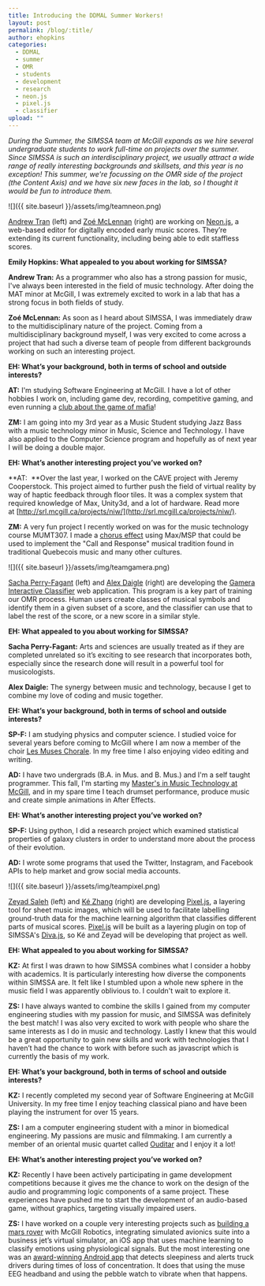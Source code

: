 ```yaml
---
title: Introducing the DDMAL Summer Workers!
layout: post
permalink: /blog/:title/
author: ehopkins
categories:
  - DDMAL
  - summer
  - OMR
  - students
  - development
  - research
  - neon.js
  - pixel.js
  - classifier
upload: ""
---
```


_During the Summer, the SIMSSA team at McGill expands as we hire several undergraduate students to work full-time on projects over the summer. Since SIMSSA is such an interdisciplinary project, we usually attract a wide range of really interesting backgrounds and skillsets, and this year is no exception! This summer, we're focussing on the OMR side of the project (the Content Axis) and we have six new faces in the lab, so I thought it would be fun to introduce them._

![]({{ site.baseurl }}/assets/img/teamneon.png)

[Andrew Tran](https://github.com/ATranimal) (left) and [Zoé McLennan](https://github.com/zoemcl) (right) are working on [Neon.js](https://github.com/DDMAL/Neon.js), a web-based editor for digitally encoded early music scores. They’re extending its current functionality, including being able to edit staffless scores.

**Emily Hopkins: What appealed to you about working for SIMSSA?**

**Andrew Tran:** As a programmer who also has a strong passion for music, I've always been interested in the field of music technology. After doing the MAT minor at McGill, I was extremely excited to work in a lab that has a strong focus in both fields of study.

**Zoé McLennan:** As soon as I heard about SIMSSA, I was immediately draw to the multidisciplinary nature of the project. Coming from a multidisciplinary background myself, I was very excited to come across a project that had such a diverse team of people from different backgrounds working on such an interesting project.

**EH: What’s your background, both in terms of school and outside interests?**

**AT:** I'm studying Software Engineering at McGill. I have a lot of other hobbies I work on, including game dev, recording, competitive gaming, and even running a [club about the game of mafia](https://www.facebook.com/groups/mcgillmafia/)!

**ZM:** I am going into my 3rd year as a Music Student studying Jazz Bass with a music technology minor in Music, Science and Technology. I have also applied to the Computer Science program and hopefully as of next year I will be doing a double major. 

**EH: What’s another interesting project you’ve worked on?**

**AT:  **Over the last year, I worked on the CAVE project with Jeremy Cooperstock. This project aimed to further push the field of virtual reality by way of haptic feedback through floor tiles. It was a complex system that required knowledge of Max, Unity3d, and a lot of hardware. Read more at [http://srl.mcgill.ca/projects/niw/](http://srl.mcgill.ca/projects/niw/).

**ZM:** A very fun project I recently worked on was for the music technology course MUMT307. I made a [chorus effect](https://sites.google.com/view/mumt307zm/home) using Max/MSP that could be used to implement the "Call and Response" musical tradition found in traditional Quebecois music and many other cultures.

![]({{ site.baseurl }}/assets/img/teamgamera.png)

[Sacha Perry-Fagant](https://github.com/pf-physics) (left) and [Alex Daigle](https://github.com/deepio) (right) are developing the [Gamera Interactive Classifier](https://github.com/DDMAL/Interactive-Classifier) web application. This program is a key part of training our OMR process. Human users create classes of musical symbols and identify them in a given subset of a score, and the classifier can use that to label the rest of the score, or a new score in a similar style.

**EH: What appealed to you about working for SIMSSA?**

**Sacha Perry-Fagant:** Arts and sciences are usually treated as if they are completed unrelated so it’s exciting to see research that incorporates both, especially since the research done will result in a powerful tool for musicologists.

**Alex Daigle:** The synergy between music and technology, because I get to combine my love of coding and music together. 

**EH: What’s your background, both in terms of school and outside interests?**

**SP-F:** I am studying physics and computer science. I studied voice for several years before coming to McGill where I am now a member of the choir [Les Muses Chorale](http://lesmuseschorale.wixsite.com/lesmuseschorale). In my free time I also enjoying video editing and writing.

**AD:** I have two undergrads (B.A. in Mus. and B. Mus.) and I'm a self taught programmer. This fall, I'm starting my [Master's in Music Technology at McGill](http://www.mcgill.ca/music/programs/ma-music-technology), and in my spare time I teach drumset performance, produce music and create simple animations in After Effects.

**EH: What’s another interesting project you’ve worked on?**

**SP-F:** Using python, I did a research project which examined statistical properties of galaxy clusters in order to understand more about the process of their evolution.

**AD:** I wrote some programs that used the Twitter, Instagram, and Facebook APIs to help market and grow social media accounts.

![]({{ site.baseurl }}/assets/img/teampixel.png)

[Zeyad Saleh](http://zeyadsaleh.me) (left) and [Ké Zhang](https://github.com/PotassiumK) (right) are developing [Pixel.js](https://github.com/DDMAL/Pixel.js), a layering tool for sheet music images, which will be used to facilitate labelling ground-truth data for the machine learning algorithm that classifies different parts of musical scores. [Pixel.js](https://github.com/DDMAL/Pixel.js) will be built as a layering plugin on top of SIMSSA's [Diva.js](https://github.com/DDMAL/diva.js), so Ké and Zeyad will be developing that project as well.

**EH: What appealed to you about working for SIMSSA?**

**KZ:** At first I was drawn to how SIMSSA combines what I consider a hobby with academics. It is particularly interesting how diverse the components within SIMSSA are. It felt like I stumbled upon a whole new sphere in the music field I was apparently oblivious to. I couldn't wait to explore it.

**ZS:** I have always wanted to combine the skills I gained from my computer engineering studies with my passion for music, and SIMSSA was definitely the best match! I was also very excited to work with people who share the same interests as I do in music and technology. Lastly I knew that this would be a great opportunity to gain new skills and work with technologies that I haven’t had the chance to work with before such as javascript which is currently the basis of my work.

**EH: What’s your background, both in terms of school and outside interests?**

**KZ:** I recently completed my second year of Software Engineering at McGill University. In my free time I enjoy teaching classical piano and have been playing the instrument for over 15 years.  

**ZS:** I am a computer engineering student with a minor in biomedical engineering. My passions are music and filmmaking. I am currently a member of an oriental music quartet called [Ouditar](https://www.facebook.com/ouditar) and I enjoy it a lot!

**EH: What’s another interesting project you’ve worked on?**

**KZ:** Recently I have been actively participating in game development competitions because it gives me the chance to work on the design of the audio and programming logic components of a same project. These experiences have pushed me to start the development of an audio-based game, without graphics, targeting visually impaired users. 

**ZS:** I have worked on a couple very interesting projects such as [building a mars rover](http://mcgillrobotics.com/vehicles/mars-rover/) with McGill Robotics, integrating simulated avionics suite into a business jet’s virtual simulator, an iOS app that uses machine learning to classify emotions using physiological signals. But the most interesting one was an [award-winning Android app](https://devpost.com/software/drivesafe-df52eg) that detects sleepiness and alerts truck drivers during times of loss of concentration. It does that using the muse EEG headband and using the pebble watch to vibrate when that happens.
